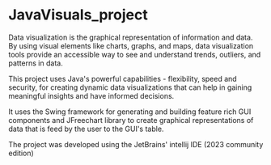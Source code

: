 # JavaVisuals_project

Data visualization is the graphical representation of information and data. By using visual elements like charts, graphs, and maps, data visualization tools provide an accessible way to see and understand trends, outliers, and patterns in data.

This project uses Java's powerful capabilities - flexibility, speed and security, for creating dynamic data visualizations that can help in gaining meaningful insights and have informed decisions.


It uses the Swing framework for generating and building feature rich GUI components and JFreechart library to create graphical representations of data that is feed by the user to the GUI's table.


The project was developed using the JetBrains' intellij IDE (2023 community edition)


